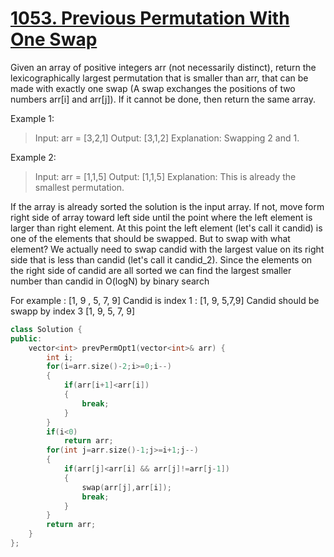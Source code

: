  # [1053. Previous Permutation With One Swap](https://leetcode.com/problems/previous-permutation-with-one-swap/)

Given an array of positive integers arr (not necessarily distinct), return the lexicographically largest permutation that is smaller than arr, that can be made with exactly one swap (A swap exchanges the positions of two numbers arr[i] and arr[j]). If it cannot be done, then return the same array.

Example 1:

>Input: arr = [3,2,1]
Output: [3,1,2]
Explanation: Swapping 2 and 1.

Example 2:

>Input: arr = [1,1,5]
Output: [1,1,5]
Explanation: This is already the smallest permutation.

If the array is already sorted the solution is the input array.
If not, move form right side of array toward left side until the point where the left element is larger than right element.
At this point the left element (let's call it candid) is one of the elements that should be swapped.
But to swap with what element?
We actually need to swap candid with the largest value on its right side that is less than candid (let's call it candid_2).
Since the elements on the right side of candid are all sorted we can find the largest smaller number than candid in O(logN) by binary search

For example :
[1, 9 , 5, 7, 9]
Candid is index 1 : [1, 9, 5,7,9]
Candid should be swapp by index 3 [1, 9, 5, 7, 9]

```C++
class Solution {
public:
    vector<int> prevPermOpt1(vector<int>& arr) {
        int i;
        for(i=arr.size()-2;i>=0;i--)
        {
            if(arr[i+1]<arr[i])
            {
                break;
            }
        }
        if(i<0)
            return arr;
        for(int j=arr.size()-1;j>=i+1;j--)
        {
            if(arr[j]<arr[i] && arr[j]!=arr[j-1])
            {
                swap(arr[j],arr[i]);
                break;
            }
        }
        return arr;
    }
};
```